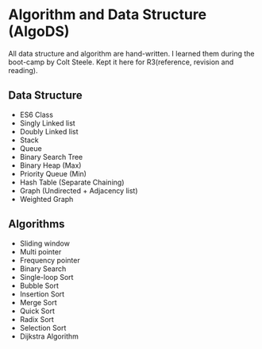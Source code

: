 # Algorithm and Data Structure (AlgoDS)

All data structure and algorithm are hand-written. I learned them during the boot-camp by Colt Steele. Kept it here for R3(reference, revision and reading). 

## Data Structure

 - ES6 Class
 - Singly Linked list
 - Doubly Linked list
 - Stack
 - Queue
 - Binary Search Tree
 - Binary Heap (Max)
 - Priority Queue (Min)
 - Hash Table (Separate Chaining)
 - Graph (Undirected + Adjacency list)
 - Weighted Graph

 ## Algorithms

 - Sliding window
 - Multi pointer
 - Frequency pointer
 - Binary Search
 - Single-loop Sort
 - Bubble Sort
 - Insertion Sort
 - Merge Sort
 - Quick Sort
 - Radix Sort
 - Selection Sort
 - Dijkstra Algorithm



